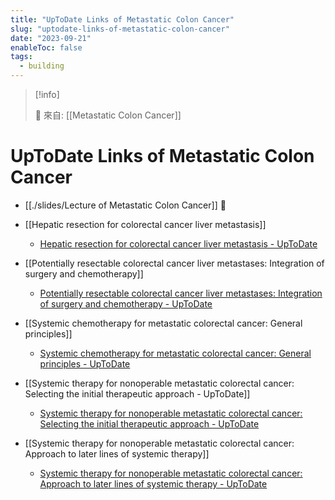 ```yaml
---
title: "UpToDate Links of Metastatic Colon Cancer"
slug: "uptodate-links-of-metastatic-colon-cancer"
date: "2023-09-21"
enableToc: false
tags:
  - building
---
```


> [!info]
>
> 🌱 來自: [[Metastatic Colon Cancer]]

# UpToDate Links of Metastatic Colon Cancer

- [[./slides/Lecture of Metastatic Colon Cancer]] 󰒗

- [[Hepatic resection for colorectal cancer liver metastasis]]
  - [Hepatic resection for colorectal cancer liver metastasis - UpToDate](https://www-uptodate-com.autorpa.kfsyscc.org/contents/hepatic-resection-for-colorectal-cancer-liver-metastasis?search=metastatic%20colon%20cancer&topicRef=2483&source=see_link)
- [[Potentially resectable colorectal cancer liver metastases: Integration of surgery and chemotherapy]]
  - [Potentially resectable colorectal cancer liver metastases: Integration of surgery and chemotherapy - UpToDate](https://www-uptodate-com.autorpa.kfsyscc.org/contents/potentially-resectable-colorectal-cancer-liver-metastases-integration-of-surgery-and-chemotherapy?search=metastatic%20colon%20cancer&source=search_result&selectedTitle=4~145&usage_type=default&display_rank=4)
- [[Systemic chemotherapy for metastatic colorectal cancer: General principles]]
  - [Systemic chemotherapy for metastatic colorectal cancer: General principles - UpToDate](https://www-uptodate-com.autorpa.kfsyscc.org/contents/systemic-chemotherapy-for-metastatic-colorectal-cancer-general-principles?search=metastatic%20colon%20cancer&source=search_result&selectedTitle=3~145&usage_type=default&display_rank=3)
- [[Systemic therapy for nonoperable metastatic colorectal cancer: Selecting the initial therapeutic approach - UpToDate]]
  - [Systemic therapy for nonoperable metastatic colorectal cancer: Selecting the initial therapeutic approach - UpToDate](https://www-uptodate-com.autorpa.kfsyscc.org/contents/systemic-therapy-for-nonoperable-metastatic-colorectal-cancer-selecting-the-initial-therapeutic-approach?search=metastatic%20colon%20cancer&source=search_result&selectedTitle=2~145&usage_type=default&display_rank=2)
- [[Systemic therapy for nonoperable metastatic colorectal cancer: Approach to later lines of systemic therapy]]
  - [Systemic therapy for nonoperable metastatic colorectal cancer: Approach to later lines of systemic therapy - UpToDate](https://www-uptodate-com.autorpa.kfsyscc.org/contents/systemic-therapy-for-nonoperable-metastatic-colorectal-cancer-approach-to-later-lines-of-systemic-therapy?search=metastatic%20colon%20cancer&source=search_result&selectedTitle=1~145&usage_type=default&display_rank=1)
